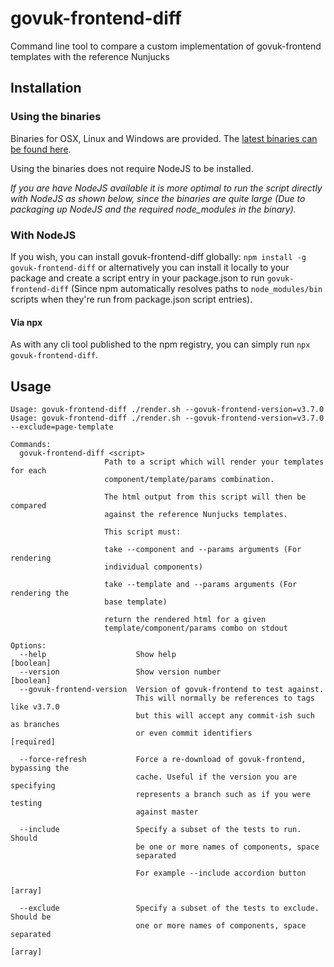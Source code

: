 # govuk-frontend-diff

Command line tool to compare a custom implementation of govuk-frontend templates with the reference Nunjucks

## Installation

### Using the binaries

Binaries for OSX, Linux and Windows are provided. The [latest binaries can be found here](https://github.com/andymantell/govuk-frontend-diff/releases/latest).

Using the binaries does not require NodeJS to be installed.

_If you are have NodeJS available it is more optimal to run the script directly with NodeJS as shown below, since the binaries are quite large (Due to packaging up NodeJS and the required node_modules in the binary)._

### With NodeJS

If you wish, you can install govuk-frontend-diff globally: `npm install -g govuk-frontend-diff` or alternatively you can install it locally to your package and create a script entry in your package.json to run `govuk-frontend-diff` (Since npm automatically resolves paths to `node_modules/bin` scripts when they're run from package.json script entries).

#### Via npx

As with any cli tool published to the npm registry, you can simply run `npx govuk-frontend-diff`.

## Usage

```
Usage: govuk-frontend-diff ./render.sh --govuk-frontend-version=v3.7.0
Usage: govuk-frontend-diff ./render.sh --govuk-frontend-version=v3.7.0
--exclude=page-template

Commands:
  govuk-frontend-diff <script>
                     Path to a script which will render your templates for each
                     component/template/params combination.

                     The html output from this script will then be compared
                     against the reference Nunjucks templates.

                     This script must:

                     take --component and --params arguments (For rendering
                     individual components)

                     take --template and --params arguments (For rendering the
                     base template)

                     return the rendered html for a given
                     template/component/params combo on stdout

Options:
  --help                    Show help                                  [boolean]
  --version                 Show version number                        [boolean]
  --govuk-frontend-version  Version of govuk-frontend to test against.
                            This will normally be references to tags like v3.7.0
                            but this will accept any commit-ish such as branches
                            or even commit identifiers                [required]

  --force-refresh           Force a re-download of govuk-frontend, bypassing the
                            cache. Useful if the version you are specifying
                            represents a branch such as if you were testing
                            against master

  --include                 Specify a subset of the tests to run. Should
                            be one or more names of components, space
                            separated

                            For example --include accordion button
                                                                         [array]

  --exclude                 Specify a subset of the tests to exclude. Should be
                            one or more names of components, space separated
                                                                         [array]
```
